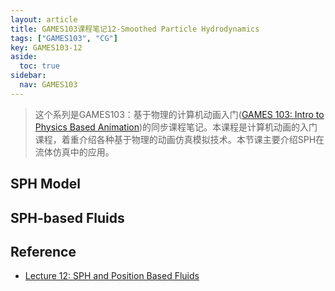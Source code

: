 ```yaml
---
layout: article
title: GAMES103课程笔记12-Smoothed Particle Hydrodynamics
tags: ["GAMES103", "CG"]
key: GAMES103-12
aside:
  toc: true
sidebar:
  nav: GAMES103
---
```


> 这个系列是GAMES103：基于物理的计算机动画入门([GAMES 103: Intro to Physics Based Animation](http://games-cn.org/games103/))的同步课程笔记。本课程是计算机动画的入门课程，着重介绍各种基于物理的动画仿真模拟技术。本节课主要介绍SPH在流体仿真中的应用。
<!--more-->

## SPH Model

## SPH-based Fluids

## Reference

- [Lecture 12: SPH and Position Based Fluids](https://www.bilibili.com/video/BV12Q4y1S73g?p=12)
